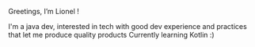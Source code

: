 Greetings, I’m Lionel !

I'm a java dev, interested in tech with good dev experience and practices that let me produce quality products
Currently learning Kotlin :)

<!---
Lmottet/Lmottet is a ✨ special ✨ repository because its `README.md` (this file) appears on your GitHub profile.
You can click the Preview link to take a look at your changes.
--->
